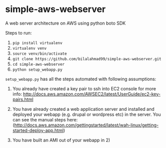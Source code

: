 # simple-aws-webserver
A web server architecture on AWS using python boto SDK

Steps to run:

1. `pip install virtualenv`
2. `virtualenv venv`
3. `source venv/bin/activate`
4. `git clone https://github.com/bilalahmad99/simple-aws-webserver.git`
5. `cd simple-aws-webserver`
6. `python setup_webapp.py`

 `setup_webapp.py` has all the steps automated with following assumptions:

 1) You already have created a key pair to ssh into EC2 console
 for more info: http://docs.aws.amazon.com/AWSEC2/latest/UserGuide/ec2-key-pairs.html

 2) You have already created a web application server and installed and deployed
 your webapp (e.g. drupal or wordpress etc) in the server.
 You can see the manual steps here:
 (http://docs.aws.amazon.com/gettingstarted/latest/wah-linux/getting-started-deploy-app.html)

 3) You have built an AMI out of your webapp in 2) 
